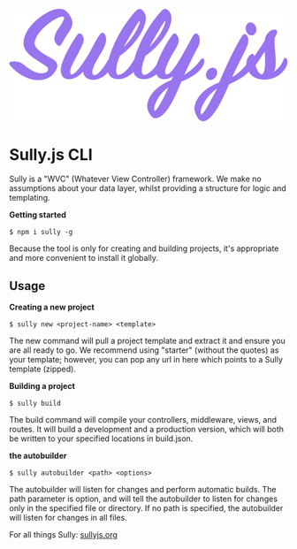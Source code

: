 ![Sully logo](https://raw.githubusercontent.com/alexanderpharwood/sully-website/master/app/assets/images/logo-purple.svg?sanitize=true&123)
# Sully.js CLI
Sully is a "WVC" (Whatever View Controller) framework. We make no assumptions about your data layer, whilst providing a structure for logic and templating.

**Getting started**
```
$ npm i sully -g
```
Because the tool is only for creating and building projects, it's appropriate and more convenient to install it globally.

## Usage

**Creating a new project**
```
$ sully new <project-name> <template>
```
The new command will pull a project template and extract it and ensure you are all ready to go. We recommend using "starter" (without the quotes) as your template; however, you can pop any url in here which points to a Sully template (zipped).

**Building a project**
```
$ sully build
```
The build command will compile your controllers, middleware, views, and routes. It will build a development and a production version, which will both be written to your specified locations in build.json.

**the autobuilder**
```
$ sully autobuilder <path> <options>
```
The autobuilder will listen for changes and perform automatic builds. The path parameter is option, and will tell the autobuilder to listen for changes only in the specified file or directory. If no path is specified, the autobuilder will listen for changes in all files.


For all things Sully: [sullyjs.org](https://sullyjs.org)
